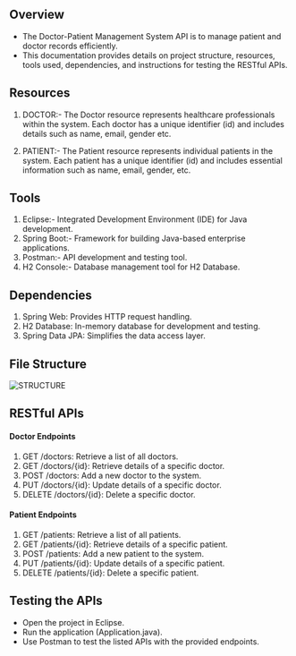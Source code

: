 ## Overview
- The Doctor-Patient Management System API is to manage patient and doctor records efficiently.
- This documentation provides details on project structure, resources, tools used, dependencies, and instructions for testing the RESTful APIs.

## Resources
1. DOCTOR:- 
The Doctor resource represents healthcare professionals within the system. Each doctor has a unique identifier (id) and includes details such as name, email, gender etc.

1. PATIENT:- 
The Patient resource represents individual patients in the system. Each patient has a unique identifier (id) and includes essential information such as name, email, gender, etc.

## Tools
1. Eclipse:-     Integrated Development Environment (IDE) for Java development.
2. Spring Boot:- Framework for building Java-based enterprise applications.
3. Postman:-     API development and testing tool.
4. H2 Console:-  Database management tool for H2 Database.

## Dependencies
1. Spring Web: Provides HTTP request handling.
2. H2 Database: In-memory database for development and testing.
3. Spring Data JPA: Simplifies the data access layer.

## File Structure
![STRUCTURE](https://github.com/milansingh52/Doctor-Patients-Management-API/assets/111845982/511fb61f-1fba-4eb3-93d6-8f3f7aee1e63)


## RESTful APIs
#### Doctor Endpoints
1. GET /doctors: Retrieve a list of all doctors.
2. GET /doctors/{id}: Retrieve details of a specific doctor.
4. POST /doctors: Add a new doctor to the system.
6. PUT /doctors/{id}: Update details of a specific doctor.
7. DELETE /doctors/{id}: Delete a specific doctor.

#### Patient Endpoints
1. GET /patients: Retrieve a list of all patients.
2. GET /patients/{id}: Retrieve details of a specific patient.
3. POST /patients: Add a new patient to the system.
4. PUT /patients/{id}: Update details of a specific patient.
5. DELETE /patients/{id}: Delete a specific patient.

## Testing the APIs
- Open the project in Eclipse.
- Run the application (Application.java).
- Use Postman to test the listed APIs with the provided endpoints.
